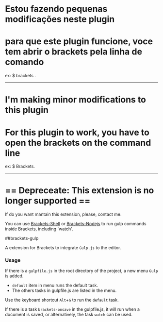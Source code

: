 
# Estou fazendo pequenas modificações neste plugin

# para que este plugin funcione, voce tem abrir o brackets pela linha de comando
ex:
$ brackets  .



----------------------------------------------------------------------------------------------

# I'm making minor modifications to this plugin

# For this plugin to work, you have to open the brackets on the command line
ex:
$ Brackets.





----------------------------------------------------------------------------------------------
# == Depreceate: This extension is no longer supported == 

If do you want mantain this extension, please, contact me.

You can use [Brackets-Shell](https://github.com/johnhidey/hdy.brackets-shell/) or [Brackets-Nodejs](https://github.com/Acconut/brackets-nodejs) to run gulp commands inside Brackets, including 'watch'.

##brackets-gulp

A extension for Brackets to integrate `Gulp.js` to the editor.

### Usage

If there is a `gulpfile.js` in the root directory of the project, a new menu `Gulp` is added.

* `default` item in menu runs the default task.
* The others tasks in gulpfile.js are listed in the menu.

Use the keyboard shortcut `Alt`+`G` to run the `default` task.

If there is a task `brackets-onsave` in the gulpfile.js, it will run when a document is saved, or alternatively, the task `watch` can be used.
